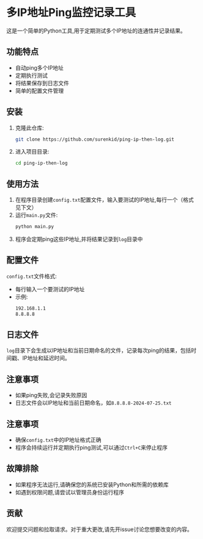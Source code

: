 # 多IP地址Ping监控记录工具

这是一个简单的Python工具,用于定期测试多个IP地址的连通性并记录结果。

## 功能特点

- 自动ping多个IP地址
- 定期执行测试
- 将结果保存到日志文件
- 简单的配置文件管理

## 安装

1. 克隆此仓库:
   ```bash
   git clone https://github.com/surenkid/ping-ip-then-log.git
   ```
2. 进入项目目录:
   ```bash
   cd ping-ip-then-log
   ```

## 使用方法

1. 在程序目录创建`config.txt`配置文件，输入要测试的IP地址,每行一个（格式见下文）
2. 运行`main.py`文件:
   ```bash
   python main.py
   ```
3. 程序会定期ping这些IP地址,并将结果记录到`log`目录中

## 配置文件

`config.txt`文件格式:
- 每行输入一个要测试的IP地址
- 示例:
  ```bash
  192.168.1.1
  8.8.8.8
  ```

## 日志文件

`log`目录下会生成以IP地址和当前日期命名的文件，记录每次ping的结果，包括时间戳、IP地址和延迟时间。

## 注意事项
- 如果ping失败,会记录失败原因
- 日志文件会以IP地址和当前日期命名，如`8.8.8.8-2024-07-25.txt`

## 注意事项

- 确保`config.txt`中的IP地址格式正确
- 程序会持续运行并定期执行ping测试,可以通过`Ctrl+C`来停止程序

## 故障排除

- 如果程序无法运行,请确保您的系统已安装Python和所需的依赖库
- 如遇到权限问题,请尝试以管理员身份运行程序

## 贡献

欢迎提交问题和拉取请求。对于重大更改,请先开issue讨论您想要改变的内容。